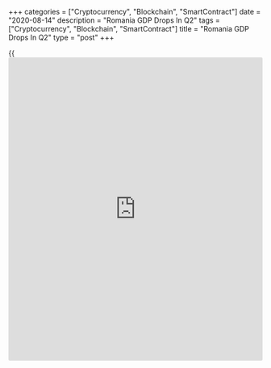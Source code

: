 +++
categories = ["Cryptocurrency", "Blockchain", "SmartContract"]
date = "2020-08-14"
description = "Romania GDP Drops In Q2"
tags = ["Cryptocurrency", "Blockchain", "SmartContract"]
title = "Romania GDP Drops In Q2"
type = "post"
+++

{{<iframe id="large-banner" src="https://www.bounty.group/#slide=17.0" width="100%" height="600" scrolling="no" style="border: 0px solid rgb(216, 221, 230); border-radius: 3px;">}}

Romania's economic output dropped in the second quarter, amid the
disruption caused by the [coronavirus][1] or Covid-19 pandemic,
preliminary figures from the statistical office showed on Friday.

Gross domestic product decreased a seasonally adjusted 12.3 percent in
the second quarter, after a 0.3 percent rise in the previous three
months.

On a year-on-year basis, GDP declined 10.5 percent after a 2.7 percent
increase in the first quarter.

On an non-adjusted basis, GDP fell 10.5 percent annually in the second
quarter after a 2.4 percent increase in the first quarter.

In the first half of the year, GDP fell 3.9 percent compared to the same
period last year.

For comments and feedback [contact](https://www.playgroundfx.com/contact/): editorial@rtt[news](https://www.letsplayfx.com/blog/forex-news-website/).com

[Economic News][2]

 **What parts of the world are seeing the best (and worst) economic
performances lately? Click[here][3] to check out our [Econ Scorecard][3]
and find out! See up-to-the-moment [ranking](https://www.playgroundfx.com/blog/crypto-exchange-ranking/)s for the best and worst
performers in [GDP][3], [unemployment rate][4], [inflation][5] and much
more.**

   1. www.rtt[news](https://www.letsplayfx.com/blog/forex-news-website/).com/list/coronavirus.aspx
   2. www.rtt[news](https://www.letsplayfx.com/blog/forex-news-website/).com/Content/EconomicNews.aspx
   3. www.rtt[news](https://www.letsplayfx.com/blog/forex-news-website/).com/economic-scorecard/world-rank/GDP/highest-performance.aspx
   4. www.rtt[news](https://www.letsplayfx.com/blog/forex-news-website/).com/economic-scorecard/world-rank/unemployment-rate/lowest-performance.aspx
   5. www.rtt[news](https://www.letsplayfx.com/blog/forex-news-website/).com/economic-scorecard/world-rank/CPI/highest-performance.aspx